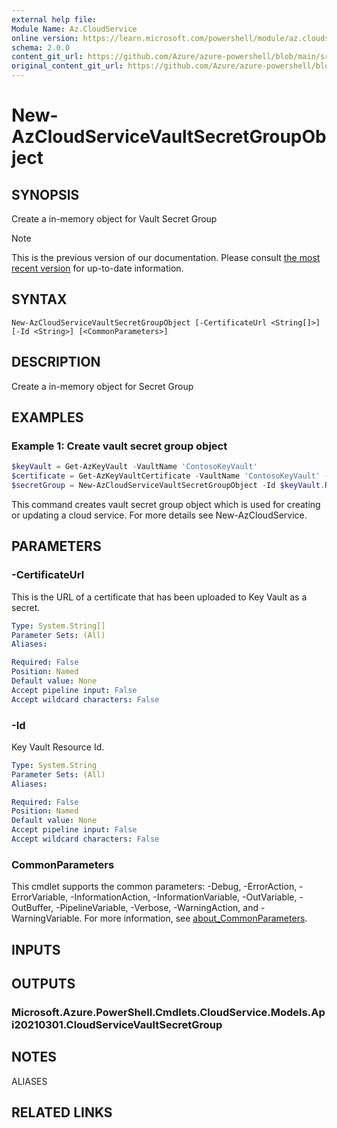 ```yaml
---
external help file:
Module Name: Az.CloudService
online version: https://learn.microsoft.com/powershell/module/az.cloudservice/new-azcloudservicevaultsecretgroupobject
schema: 2.0.0
content_git_url: https://github.com/Azure/azure-powershell/blob/main/src/CloudService/help/New-AzCloudServiceVaultSecretGroupObject.md
original_content_git_url: https://github.com/Azure/azure-powershell/blob/main/src/CloudService/help/New-AzCloudServiceVaultSecretGroupObject.md
---
```


# New-AzCloudServiceVaultSecretGroupObject

## SYNOPSIS
Create a in-memory object for Vault Secret Group

> [!NOTE]
>This is the previous version of our documentation. Please consult [the most recent version](/powershell/module/az.cloudservice/new-azcloudservicevaultsecretgroupobject) for up-to-date information.

## SYNTAX

```
New-AzCloudServiceVaultSecretGroupObject [-CertificateUrl <String[]>] [-Id <String>] [<CommonParameters>]
```

## DESCRIPTION
Create a in-memory object for Secret Group

## EXAMPLES

### Example 1: Create vault secret group object
```powershell
$keyVault = Get-AzKeyVault -VaultName 'ContosoKeyVault'
$certificate = Get-AzKeyVaultCertificate -VaultName 'ContosoKeyVault' -Name 'ContosoCert'
$secretGroup = New-AzCloudServiceVaultSecretGroupObject -Id $keyVault.ResourceId -CertificateUrl $certificate.SecretId
```

This command creates vault secret group object which is used for creating or updating a cloud service.
For more details see New-AzCloudService.

## PARAMETERS

### -CertificateUrl
This is the URL of a certificate that has been uploaded to Key Vault as a secret.

```yaml
Type: System.String[]
Parameter Sets: (All)
Aliases:

Required: False
Position: Named
Default value: None
Accept pipeline input: False
Accept wildcard characters: False
```

### -Id
Key Vault Resource Id.

```yaml
Type: System.String
Parameter Sets: (All)
Aliases:

Required: False
Position: Named
Default value: None
Accept pipeline input: False
Accept wildcard characters: False
```

### CommonParameters
This cmdlet supports the common parameters: -Debug, -ErrorAction, -ErrorVariable, -InformationAction, -InformationVariable, -OutVariable, -OutBuffer, -PipelineVariable, -Verbose, -WarningAction, and -WarningVariable. For more information, see [about_CommonParameters](http://go.microsoft.com/fwlink/?LinkID=113216).

## INPUTS

## OUTPUTS

### Microsoft.Azure.PowerShell.Cmdlets.CloudService.Models.Api20210301.CloudServiceVaultSecretGroup

## NOTES

ALIASES

## RELATED LINKS

